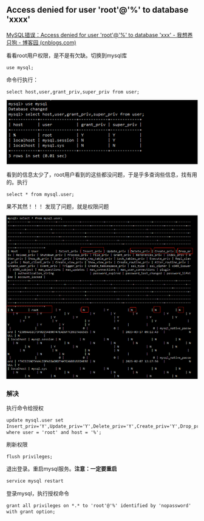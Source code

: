 ## Access denied for user 'root'@'%' to database 'xxxx'

[MySQL错误：Access denied for user 'root'@'%' to database 'xxx' - 我想养只狗 - 博客园 (cnblogs.com)](https://www.cnblogs.com/Dog1363786601/p/17226101.html)

看看root用户权限，是不是有欠缺。切换到mysql库

```my
use mysql;
```

命令行执行：

```mysql
select host,user,grant_priv,super_priv from user;
```

![img](报错.assets/1066803-20230317100954078-1878289904.png)

看到的信息太少了，root用户看到的这些都没问题，于是乎多查询些信息，找有用的。执行

```mysql
select * from mysql.user;
```

果不其然！！！ 发现了问题，就是权限问题

![img](报错.assets/1066803-20230317105209873-1757260176.png)

### 解决

执行命令给授权

```mysql
update mysql.user set Insert_priv='Y',Update_priv='Y',Delete_priv='Y',Create_priv='Y',Drop_priv='Y' where user = 'root' and host = '%';
```

刷新权限

```
flush privileges;
```

退出登录。重启mysql服务。**注意：一定要重启**

```sh
service mysql restart
```

登录mysql，执行授权命令

```mysql
grant all privileges on *.* to 'root'@'%' identified by 'nopassword' with grant option;
```

